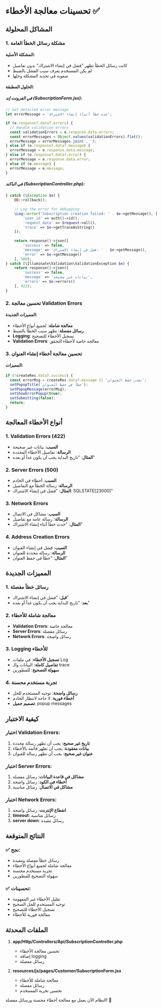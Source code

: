 # تحسينات معالجة الأخطاء ✅

## المشاكل المحلولة

### 1. مشكلة رسائل الخطأ العامة

#### المشكلة الأصلية:
- كانت رسائل الخطأ تظهر "فشل في إنشاء الاشتراك" بدون تفاصيل
- لم يكن المستخدم يعرف سبب الفشل بالضبط
- صعوبة في تحديد المشكلة وحلها

#### الحلول المطبقة:

##### في الفرونت إند (SubscriptionForm.jsx):
```javascript
// Get detailed error message
let errorMessage = 'حدث خطأ أثناء إنشاء الاشتراك';

if (e.response?.data?.errors) {
  // Handle validation errors
  const validationErrors = e.response.data.errors;
  const errorMessages = Object.values(validationErrors).flat();
  errorMessage = errorMessages.join(', ');
} else if (e.response?.data?.message) {
  errorMessage = e.response.data.message;
} else if (e.response?.data?.error) {
  errorMessage = e.response.data.error;
} else if (e.message) {
  errorMessage = e.message;
}
```

##### في الباكند (SubscriptionController.php):
```php
} catch (\Exception $e) {
    DB::rollback();
    
    // Log the error for debugging
    \Log::error('Subscription creation failed: ' . $e->getMessage(), [
        'user_id' => auth()->id(),
        'request_data' => $request->all(),
        'trace' => $e->getTraceAsString()
    ]);
    
    return response()->json([
        'success' => false,
        'message' => 'فشل في إنشاء الاشتراك: ' . $e->getMessage(),
        'error' => $e->getMessage()
    ], 500);
} catch (\Illuminate\Validation\ValidationException $e) {
    return response()->json([
        'success' => false,
        'message' => 'بيانات غير صحيحة',
        'errors' => $e->errors()
    ], 422);
}
```

### 2. تحسين معالجة Validation Errors

#### المميزات الجديدة:
- **معالجة شاملة**: لجميع أنواع الأخطاء
- **رسائل مفصلة**: تظهر سبب الخطأ بالضبط
- **Logging**: تسجيل الأخطاء للتصحيح
- **Validation Errors**: معالجة خاصة لأخطاء التحقق

### 3. تحسين معالجة أخطاء إنشاء العنوان

#### المميزات:
```javascript
if (!createRes.data?.success) {
  const errorMsg = createRes.data?.message || 'تعذر حفظ العنوان';
  setPopupTitle('خطأ في حفظ العنوان');
  setPopupMessage(errorMsg);
  setShowErrorPopup(true);
  setSubmitting(false);
  return;
}
```

## أنواع الأخطاء المعالجة

### 1. Validation Errors (422)
- **السبب**: بيانات غير صحيحة
- **الرسالة**: تفاصيل الأخطاء المحددة
- **المثال**: "تاريخ البداية يجب أن يكون غداً أو بعده"

### 2. Server Errors (500)
- **السبب**: أخطاء في الخادم
- **الرسالة**: رسالة الخطأ مع التفاصيل
- **المثال**: "فشل في إنشاء الاشتراك: SQLSTATE[23000]"

### 3. Network Errors
- **السبب**: مشاكل في الاتصال
- **الرسالة**: رسالة عامة مع تفاصيل
- **المثال**: "حدث خطأ أثناء إنشاء الاشتراك"

### 4. Address Creation Errors
- **السبب**: فشل في إنشاء العنوان
- **الرسالة**: رسالة محددة للعنوان
- **المثال**: "خطأ في حفظ العنوان"

## المميزات الجديدة

### 1. رسائل خطأ مفصلة
- **قبل**: "فشل في إنشاء الاشتراك"
- **بعد**: "تاريخ البداية يجب أن يكون غداً أو بعده"

### 2. معالجة شاملة للأخطاء
- **Validation Errors**: معالجة خاصة
- **Server Errors**: رسائل مفصلة
- **Network Errors**: رسائل واضحة

### 3. Logging للأخطاء
- **تسجيل الأخطاء**: في ملفات Log
- **تفاصيل كاملة**: البيانات والـ trace
- **سهولة التصحيح**: للمطورين

### 4. تجربة مستخدم محسنة
- **رسائل واضحة**: توجيه المستخدم للحل
- **أخطاء فورية**: لا حاجة لانتظار الخادم
- **تصميم جميل**: popup messages

## كيفية الاختبار

### اختبار Validation Errors:
1. **تاريخ غير صحيح**: يجب أن تظهر رسالة محددة
2. **بيانات مفقودة**: يجب أن تظهر قائمة بالأخطاء
3. **عنوان غير صحيح**: يجب أن تظهر رسالة للعنوان

### اختبار Server Errors:
1. **مشاكل في قاعدة البيانات**: رسائل مفصلة
2. **أخطاء في الكود**: رسائل واضحة
3. **مشاكل في الاتصال**: رسائل مناسبة

### اختبار Network Errors:
1. **انقطاع الإنترنت**: رسائل واضحة
2. **timeout**: رسائل مناسبة
3. **server down**: رسائل مفيدة

## النتائج المتوقعة

### ✅ نجح:
- رسائل خطأ مفصلة ومفيدة
- معالجة شاملة لجميع أنواع الأخطاء
- تجربة مستخدم محسنة
- سهولة التصحيح للمطورين

### ✅ تحسينات:
- تقليل الأخطاء غير المفهومة
- توجيه المستخدم للحل الصحيح
- تسجيل الأخطاء للتصحيح
- معالجة فورية للأخطاء

## الملفات المحدثة

1. **app/Http/Controllers/Api/SubscriptionController.php**
   - تحسين معالجة الأخطاء
   - إضافة logging
   - رسائل مفصلة

2. **resources/js/pages/Customer/SubscriptionForm.jsx**
   - معالجة شاملة للأخطاء
   - رسائل مفصلة
   - تحسين تجربة المستخدم

النظام الآن يعمل مع معالجة أخطاء محسنة ورسائل مفصلة! 🎉
